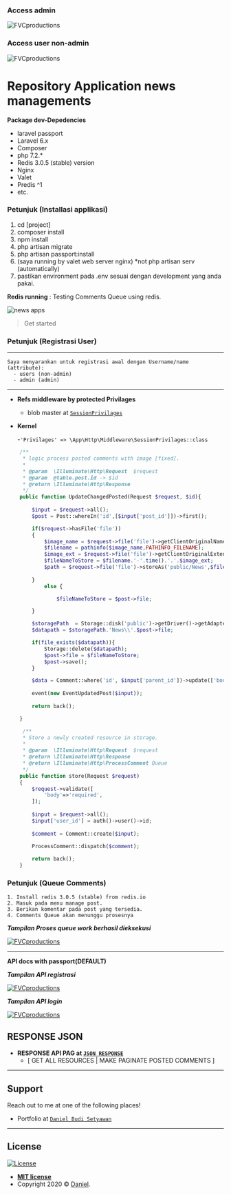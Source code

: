 ### Access admin

<img src="public/img-apps/projects.png" title="FVCproductions" alt="FVCproductions">

### Access user non-admin

 <img src="public/img-apps/user-access.png" title="FVCproductions" alt="FVCproductions">



# Repository Application news managements

**Package dev-Depedencies**

- laravel passport
- Laravel 6.x
- Composer
- php 7.2.*
- Redis 3.0.5 (stable) version
- Nginx
- Valet
- Predis ^1
- etc.

### Petunjuk (Installasi applikasi)

   1. cd [project]
   2. composer install
   2. npm install
   3. php artisan migrate
   4. php artisan passport:install
   5. (saya running by valet web server nginx) *not php artisan serv (automatically)
   6. pastikan environment pada .env sesuai dengan development yang anda pakai.

**Redis running** : Testing Comments Queue using redis.

![news apps](public/img-apps/vKGPbbhUIw.gif)

> Get started 

### Petunjuk (Registrasi User)
---
    Saya menyarankan untuk registrasi awal dengan Username/name (attribute):
      - users (non-admin)
      - admin (admin)
---
- **Refs middleware by protected Privilages**
    - blob master at <a href="https://github.com/DBSetyawan/news-management-application/blob/master/app/Http/Middleware/SessionPrivilages.php" target="_blank">`SessionPrivilages`</a>
- **Kernel**
    
    -`'Privilages' => \App\Http\Middleware\SessionPrivilages::class`

```php
    /**
     * logic process posted comments with image [fixed].
     *
     * @param  \Illuminate\Http\Request  $request
     * @param  @table.post.id -> $id
     * @return \Illuminate\Http\Response
     */
    public function UpdateChangedPosted(Request $request, $id){
        
        $input = $request->all();
        $post = Post::whereIn('id',[$input['post_id']])->first();

        if($request->hasFile('file'))
        {
            $image_name = $request->file('file')->getClientOriginalName();
            $filename = pathinfo($image_name,PATHINFO_FILENAME);
            $image_ext = $request->file('file')->getClientOriginalExtension();
            $fileNameToStore = $filename.'-'.time().'.'.$image_ext;
            $path = $request->file('file')->storeAs('public/News',$fileNameToStore);
           
        }  
            else {

                $fileNameToStore = $post->file;

        }

        $storagePath  = Storage::disk('public')->getDriver()->getAdapter()->getPathPrefix();
        $datapath = $storagePath.'News\\'.$post->file;

        if(file_exists($datapath)){
            Storage::delete($datapath);
            $post->file = $fileNameToStore;
            $post->save();
        }

        $data = Comment::where('id', $input['parent_id'])->update(['body' => implode('', $input['body'])]);
   
        event(new EventUpdatedPost($input));
                
        return back();

    }

     /**
     * Store a newly created resource in storage.
     *
     * @param  \Illuminate\Http\Request  $request
     * @return \Illuminate\Http\Response
     * @return \Illuminate\Http\ProcessComment Queue
     */
    public function store(Request $request)
    {
    	$request->validate([
            'body'=>'required',
        ]);
   
        $input = $request->all();
        $input['user_id'] = auth()->user()->id;
    
        $comment = Comment::create($input);

        ProcessComment::dispatch($comment);
            
        return back();
    }
```

### Petunjuk (Queue Comments)

    1. Install redis 3.0.5 (stable) from redis.io
    2. Masuk pada menu manage post.
    3. Berikan komentar pada post yang tersedia. 
    4. Comments Queue akan menunggu prosesnya 

***Tampilan Proses queue work berhasil dieksekusi***

[![FVCproductions](public/img-apps/queue-work.png)]() 

---
 
 **API docs with passport(DEFAULT)**

***Tampilan API registrasi***

[![FVCproductions](public/img-apps/api-register.png)]() 

***Tampilan API login***

[![FVCproductions](public/img-apps/api-login.png)]()

## RESPONSE JSON

- **RESPONSE API PAG at <a href="https://github.com/DBSetyawan/news-management-application/tree/a1fc5db66999665c1806e030cdf071ccf79208e2/public/json_response" target="_blank">`JSON RESPONSE`</a>**
    - [ GET ALL RESOURCES | MAKE PAGINATE POSTED COMMENTS ]
---

## Support

Reach out to me at one of the following places!

- Portfolio at <a href="https://dbsetyawan.github.io/portfolio" target="_blank">`Daniel Budi Setyawan`</a>
---

## License

[![License](https://img.shields.io/:license-mit-blue.svg?style=flat-square)](http://badges.mit-license.org)

- **[MIT license](http://opensource.org/licenses/mit-license.php)**
- Copyright 2020 © <a href="https://dbsetyawan.github.io/portfolio" target="_blank">Daniel</a>.